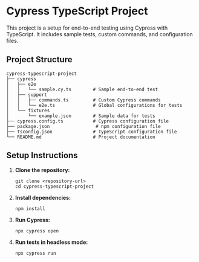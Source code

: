 # Cypress TypeScript Project

This project is a setup for end-to-end testing using Cypress with TypeScript. It includes sample tests, custom commands, and configuration files.

## Project Structure

```
cypress-typescript-project
├── cypress
│   ├── e2e
│   │   └── sample.cy.ts        # Sample end-to-end test
│   ├── support
│   │   ├── commands.ts         # Custom Cypress commands
│   │   └── e2e.ts              # Global configurations for tests
│   └── fixtures
│       └── example.json        # Sample data for tests
├── cypress.config.ts           # Cypress configuration file
├── package.json                 # npm configuration file
├── tsconfig.json               # TypeScript configuration file
└── README.md                   # Project documentation
```

## Setup Instructions

1. **Clone the repository:**
   ```
   git clone <repository-url>
   cd cypress-typescript-project
   ```

2. **Install dependencies:**
   ```
   npm install
   ```

3. **Run Cypress:**
   ```
   npx cypress open
   ```

4. **Run tests in headless mode:**
   ```
   npx cypress run
   ```
